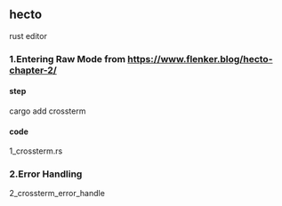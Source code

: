 ## hecto

rust editor

### 1.Entering Raw Mode   from https://www.flenker.blog/hecto-chapter-2/

#### step 
cargo add crossterm

#### code
1_crossterm.rs

### 2.Error Handling

2_crossterm_error_handle

